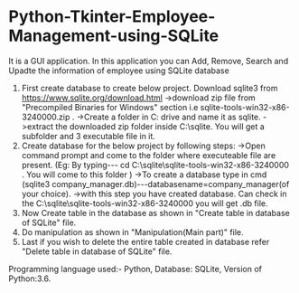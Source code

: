 # Python-Tkinter-Employee-Management-using-SQLite

It is a GUI application. In this application you can Add, Remove, Search and Upadte the information of employee using SQLite database

1. First create database to create below project.
Download sqlite3 from https://www.sqlite.org/download.html ->download zip file from "Precompiled Binaries for Windows" section i.e sqlite-tools-win32-x86-3240000.zip . ->Create a folder in C: drive and name it as sqlite. ->extract the downloaded zip folder inside C:\sqlite. You will get a subfolder and 3 executable file in it.
2. Create database for the below project by following steps: ->Open command prompt and come to the folder where executeable file are present. (Eg: By typing--- cd C:\sqlite\sqlite-tools-win32-x86-3240000 . You will come to this folder ) ->To create a database type in cmd (sqlite3 company_manager.db)---databasename=company_manager(of your choice). ->with this step you have created database. Can check in the C:\sqlite\sqlite-tools-win32-x86-3240000 you will get .db file.
3. Now Create table in the database as shown in "Create table in database of SQLite" file.
4. Do manipulation as shown in "Manipulation(Main part)" file.
5. Last if you wish to delete the entire table created in database refer "Delete table in database of SQLite" file.

Programming language used:- Python, 
Database: SQLite,
Version of Python:3.6.
